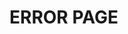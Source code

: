 <!DOCTYPE html>
<html lang="tr">
<head>
    <meta charset="UTF-8">
    <meta http-equiv="X-UA-Compatible" content="IE=edge">
    <meta name="viewport" content="width=device-width, initial-scale=1.0">
    <title>ERROR</title>
</head>
<body>
    <h1>ERROR PAGE</h1>
</body>
</html>
